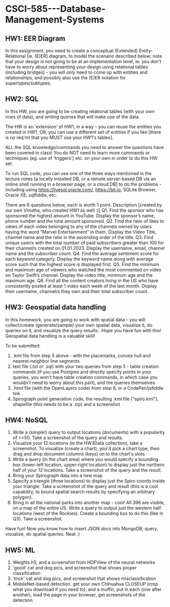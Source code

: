 # CSCI-585---Database-Management-Systems

## HW1: EER Diagram
In this assignment, you need to create a conceptual (Extended) Entity-Relational [ie. (E)ER] diagram, to model the scenario described below; note that your design is not going to be at an implementation level, ie. you don't have to worry about representing your design using relational tables (including bridges) - you will only need to come up with entities and relationships, and possibly also use the (E)ER notation for supertypes/subtypes.

## HW2: SQL
In this HW, you are going to be creating relational tables (with your own rows of data), and writing queries that will make use of the data.

The HW is an 'extension' of HW1, in a way - you can reuse the entities you created in HW1, OR, you can use a different set of entities if you like [there is no req'mt that you MUST use your HW1's tables].

ALL the SQL knowledge/commands you need to answer the questions have been covered in class! You do NOT need to learn more commands or techniques (eg. use of 'triggers') etc. on your own in order to do this HW set.

To run SQL code, you can use one of the three ways mentioned in the lecture notes [a locally installed DB, or a remote server-based DB via an online shell running in a browser page, or a cloud DB] to do the problems - including using https://livesql.oracle.com/, https://bit.io, SQLite Browser, Oracle XE, sqlfiddle, etc.

There are 6 questions below, each is worth 1 point.
Description [created by our own Vinutha, who created HW1 as well :)]
Q1. Find the sponsor who has sponsored the highest amount in YouTube. Display the sponsor’s name, phone number and the total amount sponsored.
Q2. Find the ratio of likes to views of each video belonging to any of the channels owned by users having the word “Marvel Entertainment” in them. Display the Video Title, channel name and the ratio in the ascending order of the title.
Q3. Find unique user/s with the total number of paid subscribers greater than 100 for their channel/s created on 01.01.2023. Display the username, email, channel name and the subscriber count.
Q4. Find the average sentiment score for each keyword category. Display the keyword name along with average score such that the highest score is displayed first.
Q5. Find the minimum and maximum age of viewers who watched the most commented on video on Taylor Swift’s channel. Display the video title, minimum age and the maximum age.
Q6. Find all the content creators living in the US who have consistently posted at least 1 video each week of the last month. Display their username, channel/s they own and their total subscriber count.

## HW3: Geospatial data handling
In this homework, you are going to work with spatial data - you will collect/create (generate/sample) your own spatial data, visualize it, do queries on it, and visualize the query results.. Hope you have fun with this! Geospatial data handling is a valuable skill!

To be submitted: 
1) .kml file from step 5 above - with the placemarks, convex hull and nearest-neighbor line segments
2) text file (.txt or .sql) with your two queries from step 5 - table creation commands (if you use Postgres and directly specify points in your queries, you won't have table creation commands, in which case you wouldn't need to worry about this part), and the queries themselves
3) .html file (with the OpenLayers code) from step 6, or a CodePen/jsfiddle link
4)  Spirograph point generation code, the resulting .kml file ("spiro.kml"), shapefile (this needs to be a .zip) and a screenshot

## HW4: NoSQL
1) Write a (simple!) query to output locations (documents) with a popularity of >=50. Take a screenshot of the query and results.
2) Visualize your 12 locations (ie the HW3Data collection), take a screenshot. To visualize (create a chart), you'd pick a chart type, then drag and drop document columns (keys) on to the chart's slots
3) Write a query (in the chart area) where you would specify a bounding box (lower-left location, upper-right location) to display just the northern half of your 12 locations. Take a screenshot of the query and the result.
4) Bring your Spirograph data into a new map
5) Specify a triangle (three locations) to display just the Spiro coords inside your triangle. Take a screenshot of the query and result (this is a cool capability, to bound spatial search results by specifying an arbitrary polygon).
6) Bring in all the national parks into another map - cool! All 396 are visible, on a map of the entire US. Write a query to output just the western half locations (west of the Rockies). Create a bounding box to do this (like in Q3). Take a screenshot.

Have fun! Now you know how to insert JSON docs into MongoDB, query, visualize, do spatial queries. Neat :)

## HW5: ML
1) Weights.h5, and a screenshot from HDFView of the neural networks
2) 'good' cat and dog pics, and screenshot that shows proper classification
3) 'trick' cat and dog pics, and screenshot that shows misclassification
4) MobileNet-based detection. get your own Chihuahua CLOSEUP (crop what you download if you need to), and a muffin, put in each (one after another), load the page in your browser, get screenshots of the detection.